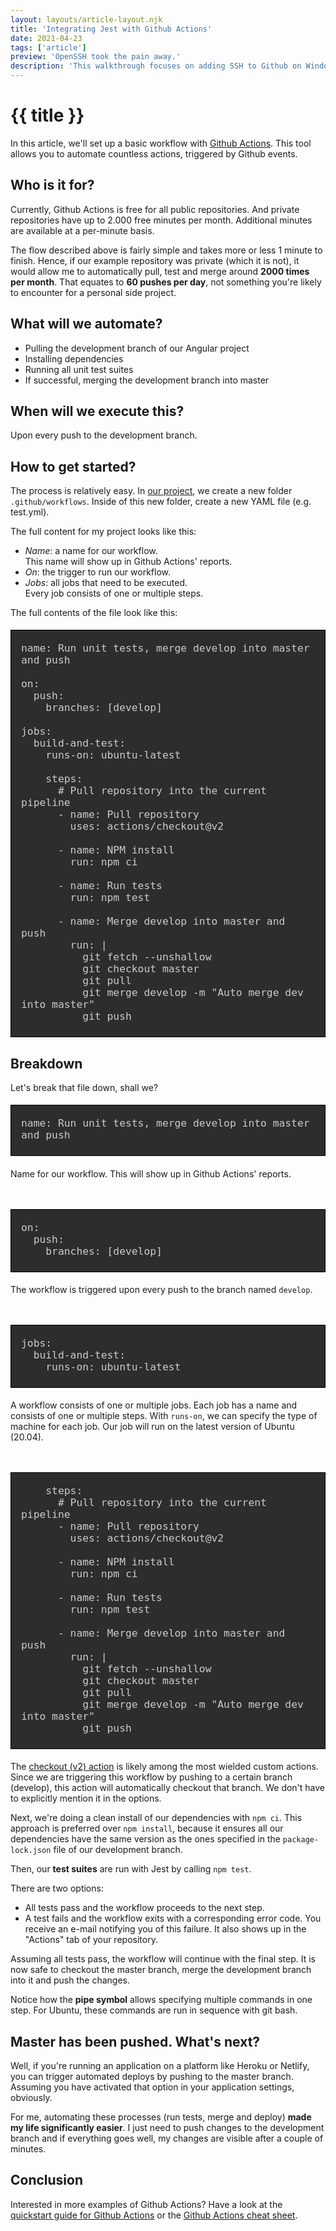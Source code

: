 ```yaml
---
layout: layouts/article-layout.njk
title: 'Integrating Jest with Github Actions'
date: 2021-04-23
tags: ['article']
preview: 'OpenSSH took the pain away.'
description: 'This walkthrough focuses on adding SSH to Github on Windows, but the process for other services or on another OS is quite similar.'
---
```


# {{ title }}

In this article, we'll set up a basic workflow with [Github Actions](https://github.com/features/actions). This tool allows you to automate countless actions, triggered by Github events.

## Who is it for?

Currently, Github Actions is free for all public repositories. And private repositories have up to 2.000 free minutes per month. Additional minutes are available at a per-minute basis.

The flow described above is fairly simple and takes more or less 1 minute to finish. Hence, if our example repository was private (which it is not), it would allow me to automatically pull, test and merge around **2000 times per month**. That equates to **60 pushes per day**, not something you're likely to encounter for a personal side project.

## What will we automate?

- Pulling the development branch of our Angular project
- Installing dependencies
- Running all unit test suites
- If successful, merging the development branch into master

## When will we execute this?

Upon every push to the development branch.

## How to get started?

The process is relatively easy. In [our project](https://github.com/carlos-ds/iban), we create a new folder <code class="inline-code">.github/workflows</code>. Inside of this new folder, create a new YAML file (e.g. test.yml).

The full content for my project looks like this:

- _Name_: a name for our workflow.  
  This name will show up in Github Actions' reports.
- _On_: the trigger to run our workflow.
- _Jobs_: all jobs that need to be executed.  
  Every job consists of one or multiple steps.

The full contents of the file look like this:

<pre style="padding: 0 1rem; color: #ccc; background: #2d2d2d; border: 1px solid black; font-size: 1.2rem;">
<code>
name: Run unit tests, merge develop into master and push

on:
  push:
    branches: [develop]

jobs:
  build-and-test:
    runs-on: ubuntu-latest

    steps:
      # Pull repository into the current pipeline
      - name: Pull repository
        uses: actions/checkout@v2

      - name: NPM install
        run: npm ci

      - name: Run tests
        run: npm test

      - name: Merge develop into master and push
        run: |
          git fetch --unshallow
          git checkout master
          git pull
          git merge develop -m "Auto merge dev into master"
          git push
</code>
</pre>

## Breakdown

Let's break that file down, shall we?

<pre style="padding: 0 1rem; color: #ccc; background: #2d2d2d; border: 1px solid black; font-size: 1.2rem;">
<code>
name: Run unit tests, merge develop into master and push
</code>
</pre>

Name for our workflow. This will show up in Github Actions' reports.

<pre style="margin-top: 3rem; padding: 0 1rem; color: #ccc; background: #2d2d2d; border: 1px solid black; font-size: 1.2rem;">
<code>
on:
  push:
    branches: [develop]
</code>
</pre>

The workflow is triggered upon every push to the branch named <code class="inline-code">develop</code>.

<pre style="margin-top: 3rem; padding: 0 1rem; color: #ccc; background: #2d2d2d; border: 1px solid black; font-size: 1.2rem;">
<code>
jobs:
  build-and-test:
    runs-on: ubuntu-latest
</code>
</pre>

A workflow consists of one or multiple jobs. Each job has a name and consists of one or multiple steps. With <code class="inline-code">runs-on</code>, we can specify the type of machine for each job. Our job will run on the latest version of Ubuntu (20.04).

<pre style="margin-top: 3rem; padding: 0 1rem; color: #ccc; background: #2d2d2d; border: 1px solid black; font-size: 1.2rem;">
<code>
    steps:
      # Pull repository into the current pipeline
      - name: Pull repository
        uses: actions/checkout@v2

      - name: NPM install
        run: npm ci

      - name: Run tests
        run: npm test

      - name: Merge develop into master and push
        run: |
          git fetch --unshallow
          git checkout master
          git pull
          git merge develop -m "Auto merge dev into master"
          git push
</code>
</pre>

The [checkout (v2) action](https://github.com/actions/checkout) is likely among the most wielded custom actions. Since we are triggering this workflow by pushing to a certain branch (develop), this action will automatically checkout that branch. We don't have to explicitly mention it in the options.

Next, we're doing a clean install of our dependencies with <code class="inline-code">npm ci</code>. This approach is preferred over <code class="inline-code">npm install</code>, because it ensures all our dependencies have the same version as the ones specified in the <code class="inline-code">package-lock.json</code> file of our development branch.

Then, our **test suites** are run with Jest by calling <code class="inline-code">npm test</code>.

There are two options:

- All tests pass and the workflow proceeds to the next step.
- A test fails and the workflow exits with a corresponding error code. You receive an e-mail notifying you of this failure. It also shows up in the "Actions" tab of your repository.

Assuming all tests pass, the workflow will continue with the final step. It is now safe to checkout the master branch, merge the development branch into it and push the changes.

Notice how the **pipe symbol** allows specifying multiple commands in one step. For Ubuntu, these commands are run in sequence with git bash.

## Master has been pushed. What's next?

Well, if you're running an application on a platform like Heroku or Netlify, you can trigger automated deploys by pushing to the master branch. Assuming you have activated that option in your application settings, obviously.

For me, automating these processes (run tests, merge and deploy) **made my life significantly easier**. I just need to push changes to the development branch and if everything goes well, my changes are visible after a couple of minutes.

## Conclusion

Interested in more examples of Github Actions? Have a look at the [quickstart guide for Github Actions](https://docs.github.com/en/actions/quickstart) or the [Github Actions cheat sheet](https://resources.github.com/whitepapers/GitHub-Actions-Cheat-sheet/).
